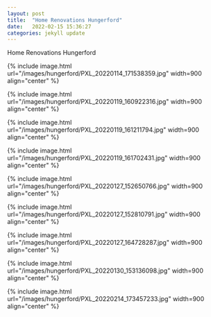 ```yaml
---
layout: post
title:  "Home Renovations Hungerford"
date:   2022-02-15 15:36:27
categories: jekyll update
---
```


Home Renovations Hungerford

{% include image.html url="/images/hungerford/PXL_20220114_171538359.jpg" width=900 align="center" %}

{% include image.html url="/images/hungerford/PXL_20220119_160922316.jpg" width=900 align="center" %}

{% include image.html url="/images/hungerford/PXL_20220119_161211794.jpg" width=900 align="center" %}

{% include image.html url="/images/hungerford/PXL_20220119_161702431.jpg" width=900 align="center" %}

{% include image.html url="/images/hungerford/PXL_20220127_152650766.jpg" width=900 align="center" %}

{% include image.html url="/images/hungerford/PXL_20220127_152810791.jpg" width=900 align="center" %}

{% include image.html url="/images/hungerford/PXL_20220127_164728287.jpg" width=900 align="center" %}

{% include image.html url="/images/hungerford/PXL_20220130_153136098.jpg" width=900 align="center" %}

{% include image.html url="/images/hungerford/PXL_20220214_173457233.jpg" width=900 align="center" %}